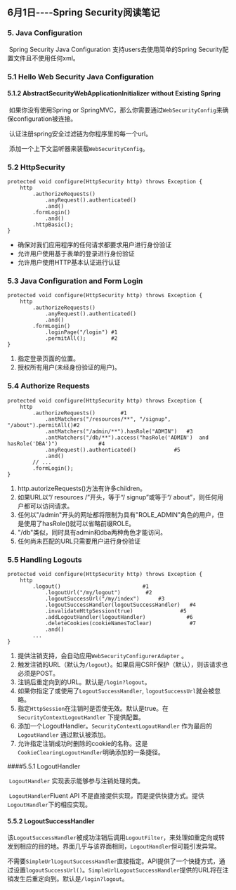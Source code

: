 ## 6月1日----Spring Security阅读笔记

### 5. Java Configuration

​       Spring Security Java Configuration 支持users去使用简单的Spring Security配置文件且不使用任何xml。

### 5.1 Hello Web Security Java Configuration

#### 5.1.2 AbstractSecurityWebApplicationInitializer without Existing Spring

​        如果你没有使用Spring or SpringMVC，那么你需要通过`WebSecurityConfig`来确保configuration被连接。

​        认证注册spring安全过滤链为你程序里的每一个url。

​        添加一个上下文监听器来装载`WebSecurityConfig`。

### 5.2 HttpSecurity

```
protected void configure(HttpSecurity http) throws Exception {
	http
		.authorizeRequests()
			.anyRequest().authenticated()
			.and()
		.formLogin()
			.and()
		.httpBasic();
}
```

- 确保对我们应用程序的任何请求都要求用户进行身份验证
- 允许用户使用基于表单的登录进行身份验证
- 允许用户使用HTTP基本认证进行认证



### 5.3 Java Configuration and Form Login 

```
protected void configure(HttpSecurity http) throws Exception {
	http
		.authorizeRequests()
			.anyRequest().authenticated()
			.and()
		.formLogin()
			.loginPage("/login") #1
			.permitAll();        #2
}
```

1. 指定登录页面的位置。
2. 授权所有用户(未经身份验证的用户)。

### 5.4 Authorize Requests

```
protected void configure(HttpSecurity http) throws Exception {
	http
		.authorizeRequests()        #1                                                        
			.antMatchers("/resources/**", "/signup", "/about").permitAll()#2               
			.antMatchers("/admin/**").hasRole("ADMIN")   #3                                  
			.antMatchers("/db/**").access("hasRole('ADMIN')  and      hasRole('DBA')")             #4
			.anyRequest().authenticated()            #5                                       
			.and()
		// ...
		.formLogin();
}
```

1. http.autorizeRequests()方法有许多children。
2. 如果URL以“/ resources /”开头，等于“/ signup”或等于“/ about”，则任何用户都可以访问请求。 
3. 任何以"/admin"开头的网址都将限制为具有"ROLE_ADMIN"角色的用户，但是使用了hasRole()就可以省略前缀ROLE。
4. "/db"类似，同时具有admin和dba两种角色才能访问。
5. 任何尚未匹配的URL只需要用户进行身份验证 

### 5.5 Handling Logouts

```
protected void configure(HttpSecurity http) throws Exception {
	http
		.logout()                          #1                                      
			.logoutUrl("/my/logout")        #2                                           
			.logoutSuccessUrl("/my/index")      #3                                      
			.logoutSuccessHandler(logoutSuccessHandler)   #4                            
			.invalidateHttpSession(true)               #5                             
			.addLogoutHandler(logoutHandler)             #6                            
			.deleteCookies(cookieNamesToClear)            #7                            
			.and()
		...
}
```

1. 提供注销支持，会自动应用`WebSecurityConfigurerAdapter` 。
2. 触发注销的URL（默认为`/logout`）。如果启用CSRF保护（默认），则该请求也必须是POST。 
3. 注销后重定向到的URL。默认是`/login?logout`。 
4. 如果你指定了或使用了`LogoutSuccessHandler`, `logoutSuccessUrl`就会被忽略。
5. 指定`HttpSession`在注销时是否使无效。默认是true。在`SecurityContextLogoutHandler` 下提供配置。
6. 添加一个LogoutHandler。`SecurityContextLogoutHandler` 作为最后的`LogoutHandler` 通过默认被添加。
7. 允许指定注销成功时删除的cookie的名称。这是`CookieClearingLogoutHandler`明确添加的一条捷径。 

####5.5.1 LogoutHandler

​        `LogoutHandler` 实现表示能够参与注销处理的类。 

​        `LogoutHandler`Fluent API 不是直接提供实现，而是提供快捷方式。提供`LogoutHandler`下的相应实现。 

#### 5.5.2 LogoutSuccessHandler

​        该`LogoutSuccessHandler`被成功注销后调用`LogoutFilter`，来处理如重定向或转发到相应的目的地。界面几乎与该界面相同，`LogoutHandler`但可能引发异常。 

​        不需要`SimpleUrlLogoutSuccessHandler`直接指定。API提供了一个快捷方式，通过设置`logoutSuccessUrl()`。`SimpleUrlLogoutSuccessHandler`提供的URL将在注销发生后重定向到。默认是`/login?logout`。 

